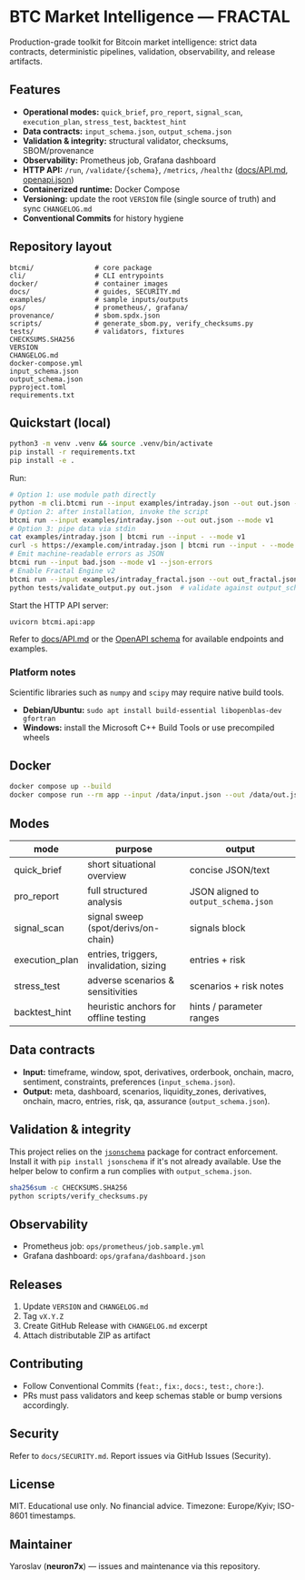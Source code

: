 # BTC Market Intelligence — FRACTAL

Production-grade toolkit for Bitcoin market intelligence: strict data contracts, deterministic pipelines, validation, observability, and release artifacts.

## Features

* **Operational modes:** `quick_brief`, `pro_report`, `signal_scan`, `execution_plan`, `stress_test`, `backtest_hint`
* **Data contracts:** `input_schema.json`, `output_schema.json`
* **Validation & integrity:** structural validator, checksums, SBOM/provenance
* **Observability:** Prometheus job, Grafana dashboard
* **HTTP API:** `/run`, `/validate/{schema}`, `/metrics`, `/healthz` ([docs/API.md](docs/API.md), [openapi.json](docs/openapi.json))
* **Containerized runtime:** Docker Compose
* **Versioning:** update the root `VERSION` file (single source of truth) and sync `CHANGELOG.md`
* **Conventional Commits** for history hygiene

## Repository layout

```
btcmi/               # core package
cli/                 # CLI entrypoints
docker/              # container images
docs/                # guides, SECURITY.md
examples/            # sample inputs/outputs
ops/                 # prometheus/, grafana/
provenance/          # sbom.spdx.json
scripts/             # generate_sbom.py, verify_checksums.py
tests/               # validators, fixtures
CHECKSUMS.SHA256
VERSION
CHANGELOG.md
docker-compose.yml
input_schema.json
output_schema.json
pyproject.toml
requirements.txt
```

## Quickstart (local)

```bash
python3 -m venv .venv && source .venv/bin/activate
pip install -r requirements.txt
pip install -e .
```

Run:

```bash
# Option 1: use module path directly
python -m cli.btcmi run --input examples/intraday.json --out out.json --mode v1
# Option 2: after installation, invoke the script
btcmi run --input examples/intraday.json --out out.json --mode v1
# Option 3: pipe data via stdin
cat examples/intraday.json | btcmi run --input - --mode v1
curl -s https://example.com/intraday.json | btcmi run --input - --mode v1
# Emit machine-readable errors as JSON
btcmi run --input bad.json --mode v1 --json-errors
# Enable Fractal Engine v2
btcmi run --input examples/intraday_fractal.json --out out_fractal.json --mode v2.fractal
python tests/validate_output.py out.json  # validate against output_schema.json
```

Start the HTTP API server:

```bash
uvicorn btcmi.api:app
```

Refer to [docs/API.md](docs/API.md) or the [OpenAPI schema](docs/openapi.json) for available endpoints and examples.

### Platform notes

Scientific libraries such as `numpy` and `scipy` may require native build
tools.

* **Debian/Ubuntu:** `sudo apt install build-essential libopenblas-dev gfortran`
* **Windows:** install the Microsoft C++ Build Tools or use precompiled wheels

## Docker

```bash
docker compose up --build
docker compose run --rm app --input /data/input.json --out /data/out.json
```

## Modes

| mode            | purpose                                 | output                               |
| --------------- | --------------------------------------- | ------------------------------------ |
| quick\_brief    | short situational overview              | concise JSON/text                    |
| pro\_report     | full structured analysis                | JSON aligned to `output_schema.json` |
| signal\_scan    | signal sweep (spot/derivs/on-chain)     | signals block                        |
| execution\_plan | entries, triggers, invalidation, sizing | entries + risk                       |
| stress\_test    | adverse scenarios & sensitivities       | scenarios + risk notes               |
| backtest\_hint  | heuristic anchors for offline testing   | hints / parameter ranges             |

## Data contracts

* **Input:** timeframe, window, spot, derivatives, orderbook, onchain, macro, sentiment, constraints, preferences (`input_schema.json`).
* **Output:** meta, dashboard, scenarios, liquidity\_zones, derivatives, onchain, macro, entries, risk, qa, assurance (`output_schema.json`).

## Validation & integrity

This project relies on the [`jsonschema`](https://pypi.org/project/jsonschema/)
package for contract enforcement. Install it with `pip install jsonschema` if
it's not already available. Use the helper below to confirm a run complies with
`output_schema.json`.

```bash
sha256sum -c CHECKSUMS.SHA256
python scripts/verify_checksums.py
```

## Observability

* Prometheus job: `ops/prometheus/job.sample.yml`
* Grafana dashboard: `ops/grafana/dashboard.json`

## Releases

1. Update `VERSION` and `CHANGELOG.md`
2. Tag `vX.Y.Z`
3. Create GitHub Release with `CHANGELOG.md` excerpt
4. Attach distributable ZIP as artifact

## Contributing

* Follow Conventional Commits (`feat:`, `fix:`, `docs:`, `test:`, `chore:`).
* PRs must pass validators and keep schemas stable or bump versions accordingly.

## Security

Refer to `docs/SECURITY.md`. Report issues via GitHub Issues (Security).

## License

MIT. Educational use only. No financial advice. Timezone: Europe/Kyiv; ISO-8601 timestamps.
<!-- trigger security -->


## Maintainer

Yaroslav (**neuron7x**) — issues and maintenance via this repository.
